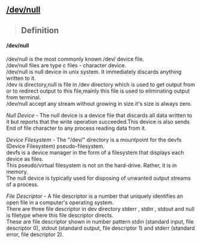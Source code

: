 ## [/dev/null](https://prayuja-teli.github.io/Blog/Filesystem)     

> ## Definition<br/>

#### /dev/null 

/dev/null is the most commonly known /dev/ device file.<br/>
/dev/null files are type c files - character device.<br/>
/dev/null is null device in unix system. It immediately discards anything written to it.<br/>
/dev is directory,null is file in /dev directory which is used to get output from or to redirect output to this file,mainly this file is used to eliminating output from terminal.<br/>
/dev/null accept any stream without growing in size.it's size is always zero.

*Null Device* - 
The null device is a device file that discards all data written to it but reports that the write operation succeeded.This device is also sends End of file character to any process reading data from it.<br/>

*Device Filesystem* -
The "/dev/" directory is a mountpoint for the devfs (Device Filesystem) pseudo-filesystem.<br/>
devfs is a device manager in the form of a filesystem that displays each device as files. <br/>
This pseudo/virtual filesystem is not on the hard-drive. Rather, it is in memory.<br/>
The null device is typically used for disposing of unwanted output streams of a process.<br/>

*File Descriptor* -
A file descriptor is a number that uniquely identifies an open file in a computer's operating system.<br/>
There are three file descriptor in dev directory stderr , stdin , stdout and null is filetype where this file descriptor directs.<br/>
These are file descriptor shown in number pattern stdin (standard input, file descriptor 0), stdout (standard output, file descriptor 1) and stderr (standard error, file descriptor 2).<br/>







